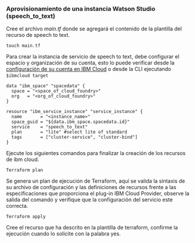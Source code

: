 ### Aprovisionamiento de una instancia Watson Studio (speech_to_text)

Cree el archivo _main.tf_ donde se agregará el contenido de la plantilla del recurso de speech to text.

```
touch main.tf
```

Para crear la instancia de servicio de speech to text, debe configurar el espacio y organización de su cuenta, esto lo puede verificar desde la [configuración de su cuenta en IBM Cloud](https://cloud.ibm.com/account/cloud-foundry) o desde la CLI ejecutando ```$ibmcloud target```
 
```
data "ibm_space" "spacedata" {
  space = "<space_of_cloud_foundry>"   
  org   = "<org_of_cloud_foundry>"
}

resource "ibm_service_instance" "service_instance" {
  name       = "<instance_name>"
  space_guid = "${data.ibm_space.spacedata.id}"
  service    = "speech_to_text"
  plan       = "lite" #select lite of standard
  tags       = ["cluster-service", "cluster-bind"]
}
```

Ejecute los siguientes comandos para finalizar la creación de los recursos de ibm cloud.

```
Terraform plan
```

Se genera un plan de ejecución de Terraform, aquí se valida la sintaxis de su archivo de configuración y las definiciones de recursos frente a las especificaciones que proporciona el plug-in IBM Cloud Provider, observe la salida del comando y verifique que la configuración del servicio este correcta.

```
Terraform apply
```

Cree el recurso que ha descrito en la plantilla de terraform, confirme la ejecución cuando lo solicite con la palabra yes.
